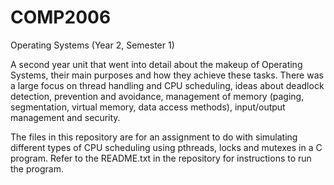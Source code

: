# COMP2006
Operating Systems (Year 2, Semester 1)

A second year unit that went into detail about the makeup of Operating Systems, their main purposes and how they achieve these tasks. There was a large focus on thread handling and CPU scheduling, ideas about deadlock detection, prevention and avoidance, management of memory (paging, segmentation, virtual memory, data access methods), input/output management and security.

The files in this repository are for an assignment to do with simulating different types of CPU scheduling using pthreads, locks and mutexes in a C program. Refer to the README.txt in the repository for instructions to run the program.
